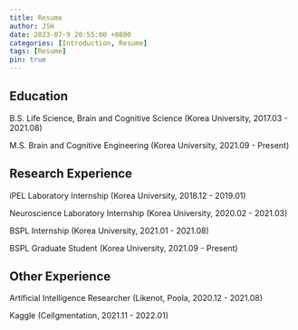 ```yaml
---
title: Resume
author: JSH
date: 2023-07-9 20:55:00 +0800
categories: [Introduction, Resume]
tags: [Resume]
pin: true
---
```


## Education

B.S. Life Science, Brain and Cognitive Science (Korea University, 2017.03 - 2021.08)

M.S. Brain and Cognitive Engineering (Korea University, 2021.09 - Present)

## Research Experience

iPEL Laboratory Internship (Korea University, 2018.12 - 2019.01)

Neuroscience Laboratory Internship (Korea University, 2020.02 - 2021.03)

BSPL Internship (Korea University, 2021.01 - 2021.08)

BSPL Graduate Student (Korea University, 2021.09 - Present)

## Other Experience

Artificial Intelligence Researcher (Likenot, Poola, 2020.12 - 2021.08)

Kaggle (Cellgmentation, 2021.11 - 2022.01)

